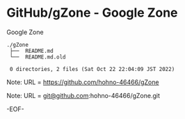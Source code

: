 # GitHub/gZone - Google Zone

Google Zone

    ./gZone
     ├──  README.md
     └──  README.md.old
     
     0 directories, 2 files (Sat Oct 22 22:04:09 JST 2022)


Note: URL = https://github.com/hohno-46466/gZone

Note: URL = git@github.com:hohno-46466/gZone.git

-EOF-
